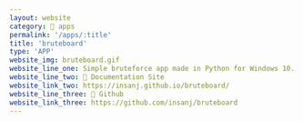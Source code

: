 ```yaml
---
layout: website
category: 🏬 apps
permalink: '/apps/:title'
title: 'bruteboard'
type: 'APP'
website_img: bruteboard.gif
website_line_one: Simple bruteforce app made in Python for Windows 10. Originally conceived as a clipboard-based utility, bruteboard has since been simplified to a tiny Python app.
website_line_two: 🚀 Documentation Site
website_link_two: https://insanj.github.io/bruteboard/
website_line_three: 👾 Github
website_link_three: https://github.com/insanj/bruteboard
---
```

